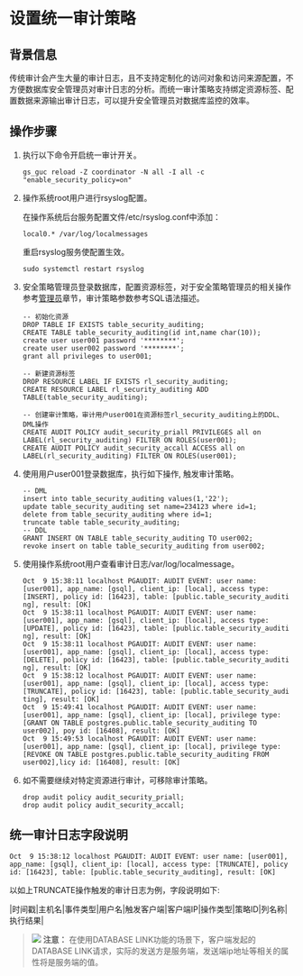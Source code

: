 # 设置统一审计策略<a name="ZH-CN_TOPIC_0000001664414974"></a>

## 背景信息<a name="section69135713151"></a>

传统审计会产生大量的审计日志，且不支持定制化的访问对象和访问来源配置，不方便数据库安全管理员对审计日志的分析。而统一审计策略支持绑定资源标签、配置数据来源输出审计日志，可以提升安全管理员对数据库监控的效率。


## 操作步骤<a name="section199001315531"></a>

1.  执行以下命令开启统一审计开关。

    ```
    gs_guc reload -Z coordinator -N all -I all -c "enable_security_policy=on"
    ```

2.  操作系统root用户进行rsyslog配置。

    在操作系统后台服务配置文件/etc/rsyslog.conf中添加：

    ```
    local0.* /var/log/localmessages  
    ```

    重启rsyslog服务使配置生效。

    ```
    sudo systemctl restart rsyslog
    ```

3.  安全策略管理员登录数据库，配置资源标签，对于安全策略管理员的相关操作参考[管理员](管理员.md)章节，审计策略参数参考SQL语法描述。

    ```
    -- 初始化资源
    DROP TABLE IF EXISTS table_security_auditing;
    CREATE TABLE table_security_auditing(id int,name char(10));
    create user user001 password '********';
    create user user002 password '********';
    grant all privileges to user001;
    
    -- 新建资源标签
    DROP RESOURCE LABEL IF EXISTS rl_security_auditing;
    CREATE RESOURCE LABEL rl_security_auditing ADD TABLE(table_security_auditing);
    
    -- 创建审计策略，审计用户user001在资源标签rl_security_auditing上的DDL、DML操作
    CREATE AUDIT POLICY audit_security_priall PRIVILEGES all on LABEL(rl_security_auditing) FILTER ON ROLES(user001);
    CREATE AUDIT POLICY audit_security_accall ACCESS all on LABEL(rl_security_auditing) FILTER ON ROLES(user001);
    ```

4.  使用用户user001登录数据库，执行如下操作, 触发审计策略。

    ```
    -- DML
    insert into table_security_auditing values(1,'22');
    update table_security_auditing set name=234123 where id=1;
    delete from table_security_auditing where id=1;
    truncate table table_security_auditing;
    -- DDL
    GRANT INSERT ON TABLE table_security_auditing TO user002;
    revoke insert on table table_security_auditing from user002;
    ```

5.  使用操作系统root用户查看审计日志/var/log/localmessage。

    ```
    Oct  9 15:38:11 localhost PGAUDIT: AUDIT EVENT: user name: [user001], app_name: [gsql], client_ip: [local], access type: [INSERT], policy id: [16423], table: [public.table_security_auditi           ng], result: [OK]
    Oct  9 15:38:11 localhost PGAUDIT: AUDIT EVENT: user name: [user001], app_name: [gsql], client_ip: [local], access type: [UPDATE], policy id: [16423], table: [public.table_security_auditi           ng], result: [OK]
    Oct  9 15:38:11 localhost PGAUDIT: AUDIT EVENT: user name: [user001], app_name: [gsql], client_ip: [local], access type: [DELETE], policy id: [16423], table: [public.table_security_auditi           ng], result: [OK]
    Oct  9 15:38:12 localhost PGAUDIT: AUDIT EVENT: user name: [user001], app_name: [gsql], client_ip: [local], access type: [TRUNCATE], policy id: [16423], table: [public.table_security_audi           ting], result: [OK]
    Oct  9 15:49:41 localhost PGAUDIT: AUDIT EVENT: user name: [user001], app_name: [gsql], client_ip: [local], privilege type: [GRANT ON TABLE postgres.public.table_security_auditing TO user002], poy id: [16408], result: [OK]
    Oct  9 15:49:53 localhost PGAUDIT: AUDIT EVENT: user name: [user001], app_name: [gsql], client_ip: [local], privilege type: [REVOKE ON TABLE postgres.public.table_security_auditing FROM user002],licy id: [16408], result: [OK]
    ```

6.  如不需要继续对特定资源进行审计，可移除审计策略。

    ```
    drop audit policy audit_security_priall;  
    drop audit policy audit_security_accall; 
    ```

## 统一审计日志字段说明<a name="section19764337151917"></a>

```
Oct  9 15:38:12 localhost PGAUDIT: AUDIT EVENT: user name: [user001], app_name: [gsql], client_ip: [local], access type: [TRUNCATE], policy id: [16423], table: [public.table_security_auditing], result: [OK]
```

以如上TRUNCATE操作触发的审计日志为例，字段说明如下:

|时间戳|主机名|事件类型|用户名|触发客户端|客户端IP|操作类型|策略ID|列名称|执行结果|

>![](public_sys-resources/icon-caution.gif) **注意：** 
>在使用DATABASE LINK功能的场景下，客户端发起的DATABASE LINK请求，实际的发送方是服务端，发送端ip地址等相关的属性将是服务端的值。

